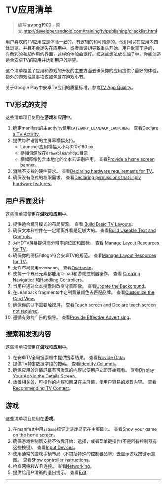<!-- # TV Apps Checklist -->
# TV应用清单

> 编写:[awong1900](https://github.com/awong1900) - 原文:http://developer.android.com/training/tv/publishing/checklist.html

<!-- Users enjoy the TV app experience when it is consistent, logical, and predictable. They should be able to navigate within your app and throughout Android TV without getting lost or having to "reset" the UI and start over. Users appreciate clear, colorful, and functional interfaces that make the experience magical. With these ideas in mind, you can create an app that fits nicely in Android TV and performs as users expect. -->

用户喜欢的TV应用应是体验一致的，有逻辑的和可预测的。他们可以在应用内四处浏览，并且不会迷失在应用中，或者重设UI导致重头开始。用户欣赏干净的，有色彩的和起作用的界面，这样的体验会很好。把这些想法放在脑子中，你能创造适合安卓TV的应用并达到用户的期望。

<!-- This checklist covers the main aspects of development for both apps and games and provides guidelines to ensure that your app provides the best possible experience. Additional considerations for games only are covered in the Games section. -->

这个清单覆盖了应用和游戏的开发的主要方面去确保你的应用提供了最好的体验。额外的游戏注意事项仅被包含在游戏小节。

<!-- For criteria that qualify an Android TV app on Google Play, see TV App Quality. -->
关于Google Play中安卓TV应用的质量标准，参考[TV App Quality](http://developer.android.com/distribute/essentials/quality/tv.html)。

<!-- ## TV Form Factor Support ## -->
## TV形式的支持

<!-- These checklist items apply to **Games** and **Apps**. -->
这些清单项目使用在**游戏**和**应用**中。

<!-- 
1. Identify the main TV activity with the CATEGORY_LEANBACK_LAUNCHER filter in the manifest.  
See Declare a TV Activity.
2. Provide a home screen banner for each language supported by your app
	- Launcher app banner measures 320x180 px
	- Banner resource is located in the drawables/xhdpi directory
 	- Banner image includes localized text to identify the app.  
	See Provide a home screen banner.
3. Eliminate requirements for unsupported hardware in your app.  
See Declaring hardware requirements for TV.
4. Ensure permissions do not imply hardware requirements  
See Declaring permissions that imply hardware features.
-->

1. 确定manifest的主activity使用`CATEGORY_LEANBACK_LAUNCHER`。
	查看[Declare a TV Activity](http://developer.android.com/training/tv/start/start.html#tv-activity)。
2. 提供每种语言的主屏幕横幅支持。
    - Launcher应用横幅大小为320x180 px 
    - 横幅资源放在`drawables/xhdpi`目录
    - 横幅图像包含本地化的文本去识别应用。
    查看[Provide a home screen banner](http://developer.android.com/training/tv/start/start.html#banner)。
3. 消除不支持的硬件要求。
    查看[Declaring hardware requirements for TV](http://developer.android.com/training/tv/start/hardware.html#declare-hardware-requirements)。
4. 确保没有隐式的权限需求。
    查看[Declaring permissions that imply hardware features](http://developer.android.com/training/tv/start/hardware.html#hardware-permissions)。

<!-- ## User Interface Design ## -->
## 用户界面设计

<!-- These checklist items apply to **Games** and **Apps**. -->
这些清单项使用在**游戏**和**应用**中。

<!-- 
1. Provide appropriate layout resources for landscape mode. 
See [Build Basic TV Layouts]().
2. Ensure that text and controls are large enough to be visible from a distance.  
See Build Useable Text and Controls.
3. Provide high-resolution bitmaps and icons for HDTV screens.  
See Manage Layout Resources for TV.
4. Make sure your icons and logo conform to Android TV specifications.  
See Manage Layout Resources for TV.
5. Allow for overscan in your layout.  
See Overscan.
6. Make every UI element work with both D-pad and game controllers.  
See Creating Navigation and Handling Controllers.
7. Change the background image as users browse through content.  
See Update the Background.
8. Customize the background color to match your branding in Leanback fragments.  
See Customize the Card View.
9. Ensure that your UI does not require a touch screen.  
See Touch screen and Declare touch screen not required.
10. Follow guidelines for effective advertising.  
See Provide Effective Advertising.
-->

1. 提供适合横屏模式的布局资源。
	查看 [Build Basic TV Layouts](http://developer.android.com/training/tv/start/layouts.html#structure)。
2. 确保文本和控件在一定距离外看是足够大的。
	查看[Build Useable Text and Controls](http://developer.android.com/training/tv/start/layouts.html#visibility)。
3. 为HDTV屏幕提供高分辨率的位图和图标。
	查看 [Manage Layout Resources for TV](http://developer.android.com/design/tv/patterns.html#icons)。
4. 确保你的图标和logo符合安卓TV的规范。
	查看[Manage Layout Resources for TV](http://developer.android.com/design/tv/patterns.html#icons)。
5. 允许布局使用overscan。
	查看[Overscan](http://developer.android.com/training/tv/start/layouts.html#overscan)。
6. 使每一个布局元素都能用D-pad和游戏控制器操作。
	查看 [Creating Navigation](http://developer.android.com/training/tv/start/navigation.html) 和[Handling Controllers](http://developer.android.com/training/tv/start/navigation.html)。
7. 当用户通过文本搜索时改变背景图像。
	查看[Update the Background](http://developer.android.com/training/tv/playback/browse.html#background)。
8. 在Leanback fragments中定制背景颜色去匹配品牌。
	查看[Customize the Card View](http://developer.android.com/training/tv/playback/card.html#background)。
9. 确保你的UI不需要触摸屏。
	查看[Touch screen](http://developer.android.com/training/tv/start/hardware.html#no-touchscreen) and [Declare touch screen not required](http://developer.android.com/training/tv/start/start.html#no-touchscreen)。
10. 遵循有效的广告的指导。
	查看[Provide Effective Advertising](http://developer.android.com/training/tv/start/layouts.html#advertising)。

<!-- ## Search and Content Discovery ## -->
## 搜索和发现内容

<!-- These checklist items apply to **Games** and **Apps**. -->
这些清单项使用在**游戏**和**应用**中。

<!-- 
1. Provide search results from your app in the Android TV global search box.  
See Provide Data.
2. Provide TV-specific data fields for search.  
See Identify Columns.
3. Make sure your app presents discovered content in a details screen that lets the user start watching the content immediately.  
See Display Your App in the Details Screen.
4. Put relevant, actionable content and categories on the main screen, making it easy to discover content.  
See Recommending TV Content.
-->

1. 在安卓TV全局搜索框中提供搜索结果。
	查看[Provide Data](http://developer.android.com/training/tv/discovery/searchable.html#provide)。
2. 提供TV特定数据字段的搜索。
	查看[Identify Columns](http://developer.android.com/training/tv/discovery/searchable.html#columns)。
3. 确保应用的详情屏幕有可发现的内容以便用户立即开始观看。
	查看[Display Your App in the Details Screen](http://developer.android.com/training/tv/discovery/searchable.html#details)。
4. 放置相关的，可操作的内容和目录在主屏幕，使用户容易的发现内容。
	查看[Recommending TV Content](http://developer.android.com/training/tv/discovery/recommendations.html)。

<!-- ## Games ## -->
## 游戏

<!-- These checklist items apply to **Games**. -->
这些清单项目使用在**游戏**。

<!-- 
1. Show your game on the home screen with the isGame flag in the manifest.  
See Show your game on the home screen.
2. Make sure game controller support does not depend upon the Start, Select, or Menu buttons (not all controllers have these).  
See Input Devices.
3. Use a generic gamepad graphic (without specific controller branding) to show game button mappings.  
See Show controller instructions.
4. Check for both ethernet and WiFi connectivity.  
See Networking.
5. Provide users with a clean exit.  
See Exit. and Apps.
-->

1. 在manifest中用`isGame`标记让游戏显示在主屏幕上。
	查看[Show your game on the home screen](http://developer.android.com/training/tv/games/index.html#Launcher)。
2. 确保游戏控制器支持不依靠开始，选择，或者菜单键操作(不是所有控制器有这些按键)。
	查看[Input Devices](http://developer.android.com/training/tv/games/index.html#control)。
3. 使用通常的游戏手柄布局（不包括特殊的控制器品牌）去显示游戏按键示意图。
	查看[Show controller instructions](http://developer.android.com/training/tv/games/index.html#ControllerHelp)。
4. 检查网络和WiFi连接。
	查看[Networking](http://developer.android.com/training/tv/games/index.html#networking)。
5. 提供给用户清晰的退出提示。
	查看[Exit](http://developer.android.com/training/tv/games/index.html#exit). 

----------------

